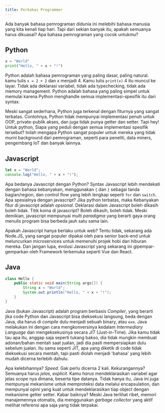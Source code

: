 ```yaml
---
title: Perkakas Programmer
---
```


Ada banyak bahasa pemrograman didunia ini melebihi bahasa manusia yang kita kenali tiap hari. Tapi dari sekian banyak itu, apakah semuanya harus dikuasai? Apa bahasa pemrograman yang cocok untukmu?

## Python

```python
x = "World"
print("Hello, " + x + "!")
```

Python adalah bahasa pemrograman yang paling dasar, paling natural. kamu tulis `x = 2 + 2` dan x menjadi 4. Kamu tulis `print(x)` 4 itu muncul ke layar. Tidak ada deklarasi variabel, tidak ada typechecking, tidak ada memory management. Python adalah bahasa yang paling simpel untuk memulai karena Python menghandle semua implementasi-spesifik itu dari syntax.

Meski sangat sederhana, Python juga terkenal dengan fiturnya yang sangat terbatas. Contohnya, Python tidak mempunyai implementasi penuh untuk OOP, private-publik akses, dan juga tidak punya getter dan setter. Tapi hey! Untuk python, Siapa yang peduli dengan semua implementasi spesifik tersebut? Inilah mengapa Python sangat populer untuk mereka yang tidak murni background dari pemrograman, seperti para peneliti, data miners, pengembang IoT dan banyak lainnya.

## Javascript

```javascript
let x = "World";
console.log("Hello, " + x + "!");
```

Apa bedanya Javascript dengan Python? Syntax Javascript lebih mendekati dengan bahasa kebanyakan, menggunakan `{` dan `}` sebagai tanda bagian/region, dan control flow yang lebih lengkap seperti `for` dan `switch`. Apa spesialnya dengan javascript? Jika python terbatas, maka Kebanyakan fitur di javascript adalah *opsional*. Deklarasi dalam Javascript boleh dikasih boleh tidak. Titik koma di javascript? Boleh dikasih, boleh tidak. Meski demikian, javascript mempunyai *multi paradigma* yang berarti gaya orang menulis program bisa berbeda jauh satu sama lain.

Apakah Javascript hanya berlaku untuk web? Tentu tidak, sekarang ada Node.JS, yang sangat populer dipakai oleh para senior back-end untuk meluncurkan microservices untuk memenuhi projek hobi dan hiburan mereka. Dan jangan lupa, evolusi Javascript yang sekarang ini gipempar-gemparkan oleh Framework terkemuka seperti Vue dan React.

## Java

```java
class Hello {
	public static void main(String args[]) {
		String x = "World";
		System.out.println("Hello, " + x + "!");
	}
}
```

Java (bukan Javascript) adalah program berbasis *Compiler*, yang berarti jika code Python dan Javascript bisa dieksekusi langsung, beda dengan Java, dia harus di *compile* dulu menjadi sebuah binary, atau `exe`. Java melakukan ini dengan cara mengkonversinya kedalam *Intermediary Language* dan mengeksekusinya secara *JIT* (Just-in-Time). Jika kamu tidak tau apa itu, anggap saja seperti tukang bakso, dia tidak mungkin membuat adonan/bahan mentah saat jualan, jadi dia pasti mempersiapkan dulu sebelum jualan. Itu sama seperti JIT, apa yang diketik di code tidak dieksekusi secara mentah, tapi pasti diolah menjadi 'bahasa' yang lebih mudah dicerna terlebih dahulu.

Apa kelebihannya? *Speed*. Gak perlu dicerna 2 kali. Kekurangannya? Semuanya harus *jelas*, *explicit*. Kamu *harus* mendeklarasikan variabel agar jelas *scope* nya dimana, beserta tipe datanya. Tidak hanya itu, Java ini juga mempunyai mekanisme untuk memproteksi data melalui encapsulation, dan mempunyai opini yang kuat untuk mendeklarasikan tiap object dengan mekanisme getter setter. Kabar baiknya? Meski Java terlihat ribet, memori manajemennya otomatis, dia menggunakan *garbage collector* yang aktif melihat referensi apa saja yang tidak terpakai.

